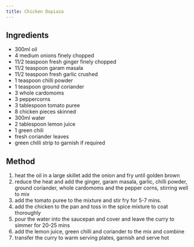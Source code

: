 ```yaml
---
title: Chicken Dopiaza
---
```


## Ingredients

-   300ml oil
-   4 medium onions finely chopped
-   11/2 teaspoon fresh ginger finely chopped
-   11/2 teaspoon garam masala
-   11/2 teaspoon fresh garlic crushed
-   1 teaspoon chilli powder
-   1 teaspoon ground coriander
-   3 whole cardomoms
-   3 peppercorns
-   3 tablespoon tomato puree
-   8 chicken pieces skinned
-   300ml water
-   2 tablespoon lemon juice
-   1 green chili
-   fresh coriander leaves
-   green chilli strip to garnish if required

## Method

1.  heat the oil in a large skillet add the onion and fry until golden brown
2.  reduce the heat and add the ginger, garam masala, garlic, chilli powder, ground coriander, whole cardomoms and the pepper corns, stirring well to mix
3.  add the tomato puree to the mixture and stir fry for 5-7 mins.
4.  add the chicken to the pan and toss in the spice mixture to coat thoroughly
5.  pour the water into the saucepan and cover and leave the curry to simmer for 20-25 mins
6.  add the lemon juice, green chilli and coriander to the mix and combine
7.  transfer the curry to warm serving plates, garnish and serve hot
